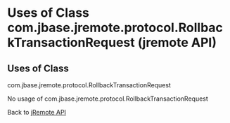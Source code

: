 # Uses of Class com.jbase.jremote.protocol.RollbackTransactionRequest (jremote API)

<PageHeader />

## Uses of Class
com.jbase.jremote.protocol.RollbackTransactionRequest

No usage of com.jbase.jremote.protocol.RollbackTransactionRequest

Back to [jRemote API](../../../../jremote-api/README.md)



  
<PageFooter />
